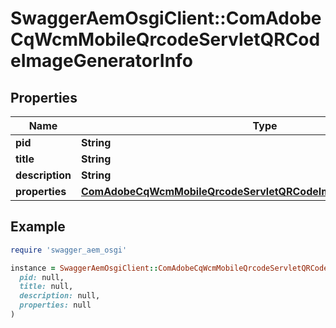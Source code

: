 # SwaggerAemOsgiClient::ComAdobeCqWcmMobileQrcodeServletQRCodeImageGeneratorInfo

## Properties

| Name | Type | Description | Notes |
| ---- | ---- | ----------- | ----- |
| **pid** | **String** |  | [optional] |
| **title** | **String** |  | [optional] |
| **description** | **String** |  | [optional] |
| **properties** | [**ComAdobeCqWcmMobileQrcodeServletQRCodeImageGeneratorProperties**](ComAdobeCqWcmMobileQrcodeServletQRCodeImageGeneratorProperties.md) |  | [optional] |

## Example

```ruby
require 'swagger_aem_osgi'

instance = SwaggerAemOsgiClient::ComAdobeCqWcmMobileQrcodeServletQRCodeImageGeneratorInfo.new(
  pid: null,
  title: null,
  description: null,
  properties: null
)
```

